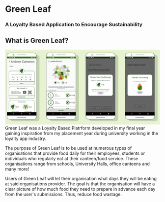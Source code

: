# Green Leaf
### A Loyalty Based Application to Encourage Sustainability

## What is Green Leaf?
![Green Leaf Screenshots](https://github.com/andy-cameron/Green_Leaf/blob/master/images/screenshots_of_green_leaf.png)
Green Leaf was a Loyalty Based Platrform developed in my final year gaining inspiration from my placement year during university working in the loyalty app industry.

The purpose of Green Leaf is to be used at numerous types of organisations that provide food daily for their employees, students or individuals who regularly eat at their canteen/food service. These organisations range from schools, University Halls, office canteens and many more!

Users of Green Leaf will let their organisation what days they will be eating at said organisations provider. The goal is that the organisation will have a clear picture of how much food they need to prepare in advance each day from the user's submissions. Thus, reduce food wastage.
